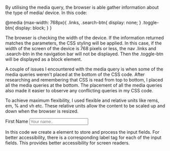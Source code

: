 By utilising the media query, the browser is able gather information about the type of media/ device. In this code:

@media (max-width: 768px){
    .links, .search-btn{
        display: none;
    }
    .toggle-btn{
        display: block;
    }
}
 
The browser is checking the width of the device. If the information returned matches the parameters, the CSS styling will be applied. In this case, if the width of the screen of the device is 768 pixels or less, the  nav .links and .search-btn in the navigation bar will not be displayed. Then the .toggle-btn will be displayed as a block element.

A couple of issues I encountered with the media query is when some of the media queries weren't placed at the bottom of the CSS code. After researching and remembering that CSS is read from top to bottom, I placed all the media queries at the bottom. The placement of all the media queries also made it easier to observe any conflicting queries in my CSS code.

To achieve maximum flexibility, I used flexible and relative units like rems, em, % and vh etc. These relative units allow the content to be scaled up and down when the browser is resized.


<form action="action_page.php">
<label for="fname">First Name</label>
<input type="text" id="fname" name="firstname" placeholder="Your name..">

In this code we create a <form> element to store and process the input fields. For better accessibility, there is a corresponding label tag for each of the input fields. This provides better accessibility for screen readers.
